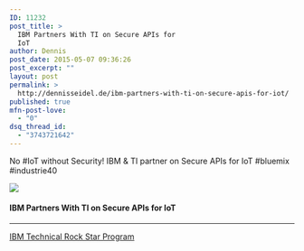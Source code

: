 ```yaml
---
ID: 11232
post_title: >
  IBM Partners With TI on Secure APIs for
  IoT
author: Dennis
post_date: 2015-05-07 09:36:26
post_excerpt: ""
layout: post
permalink: >
  http://dennisseidel.de/ibm-partners-with-ti-on-secure-apis-for-iot/
published: true
mfn-post-love:
  - "0"
dsq_thread_id:
  - "3743721642"
---
```

<p>No #IoT without Security! IBM &amp; TI partner on Secure APIs for IoT #bluemix #industrie40</p>

<p><a href='http://bit.ly/1IQOj5K' target='_blank'><img src='https://d3utlhu53nfcwz.cloudfront.net/220601/cdnImage/article/2d9d3c94-ce84-4663-8b59-9bb233cfe025/?size=Box320'></a></p>

<h4><a href='http://bit.ly/1IQOj5K' style='text-decoration: none' target='_blank'>IBM Partners With TI on Secure APIs for IoT</a></h4>

<hr />

<p><a href='http://trs.voicestorm.com' target='_blank'>IBM Technical Rock Star Program</a></p>